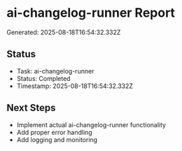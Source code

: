 # ai-changelog-runner Report

Generated: 2025-08-18T16:54:32.332Z

## Status
- Task: ai-changelog-runner
- Status: Completed
- Timestamp: 2025-08-18T16:54:32.332Z

## Next Steps
- Implement actual ai-changelog-runner functionality
- Add proper error handling
- Add logging and monitoring
